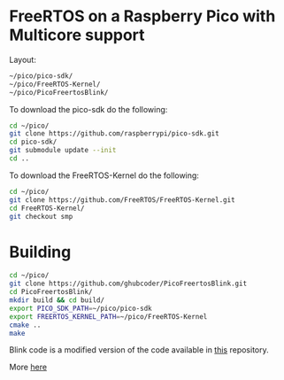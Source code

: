 
# FreeRTOS on a Raspberry Pico with Multicore support

Layout:

```sh
~/pico/pico-sdk/
~/pico/FreeRTOS-Kernel/
~/pico/PicoFreertosBlink/
```

To download the pico-sdk do the following:

```sh
cd ~/pico/
git clone https://github.com/raspberrypi/pico-sdk.git
cd pico-sdk/
git submodule update --init
cd ..
```

To download the FreeRTOS-Kernel do the following:

```sh
cd ~/pico/
git clone https://github.com/FreeRTOS/FreeRTOS-Kernel.git
cd FreeRTOS-Kernel/
git checkout smp
```

# Building

```sh
cd ~/pico/
git clone https://github.com/ghubcoder/PicoFreertosBlink.git
cd PicoFreertosBlink/
mkdir build && cd build/
export PICO_SDK_PATH=~/pico/pico-sdk
export FREERTOS_KERNEL_PATH=~/pico/FreeRTOS-Kernel
cmake ..
make
```

Blink code is a modified version of the code available in [this](https://github.com/yunkya2/pico-freertos-sample) repository.

More [here](https://ghubcoder.github.io/posts/using-multiple-cores-pico-freertos/)
